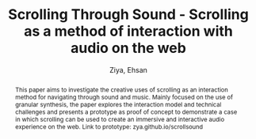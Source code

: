 --- 
title: "Scrolling Through Sound - Scrolling as a method of interaction with audio on the web" 
abstract: "This paper aims to investigate the creative uses of scrolling as an interaction method for navigating through sound and music. Mainly focused on the use of granular synthesis, the paper explores the interaction model and technical challenges and presents a prototype as proof of concept to demonstrate a case in which scrolling can be used to create an immersive and interactive audio experience on the web. Link to prototype: zya.github.io/scrollsound" 
address: "Paris" 
author: "Ziya, Ehsan"
webAuthor: "Ehsan Ziya" 
booktitle: "Proceedings of the International Web Audio Conference" 
editor: "Goldszmidt, Samuel and Schnell, Norbert and Saiz, Victor and Matuszewski, Benjamin" 
month: "Proceedings of the International Web Audio Conference"
pages: "" 
publisher: "IRCAM" 
series: "WAC '15"
track: "Poster"  
year: "2015" 
id: "2015_EA_15" 
tags: year2015
media: none 
pdflink: /_data/papers/pdf/2015/2015_15.pdf
ISSN: 2663-5844
---